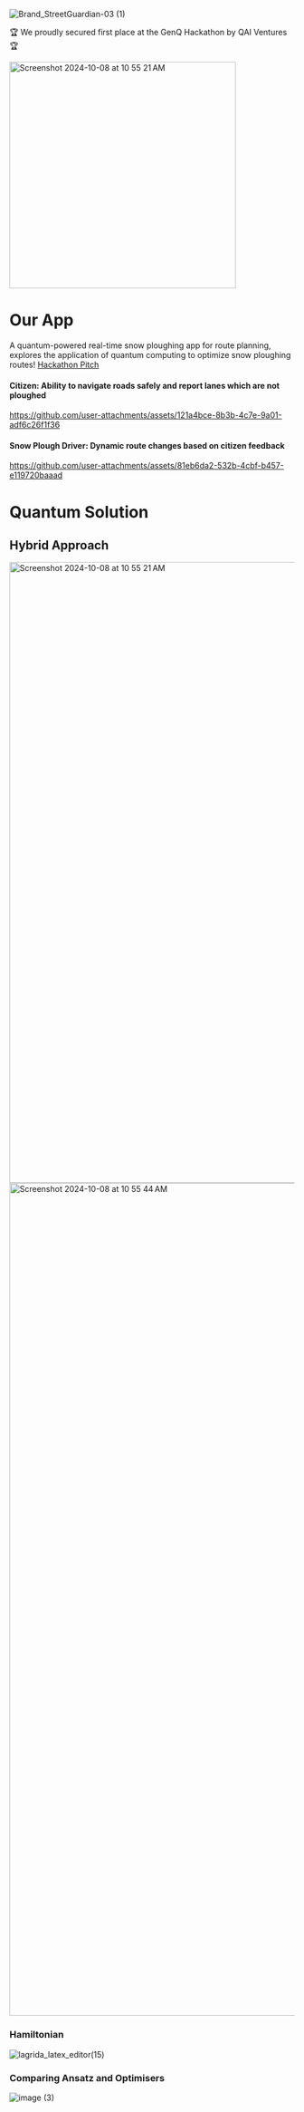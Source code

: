 ![Brand_StreetGuardian-03 (1)](https://github.com/user-attachments/assets/e4f29584-8067-4feb-89ca-22dac7c22c86)

🏆 We proudly secured first place at the GenQ Hackathon by QAI Ventures🏆

<img width="400" alt="Screenshot 2024-10-08 at 10 55 21 AM" src="https://github.com/user-attachments/assets/2e226261-85d6-45fb-889b-e3c2dae1e265">

# Our App

A quantum-powered real-time snow ploughing app for route planning, explores the application of quantum computing to optimize snow ploughing routes! [Hackathon Pitch](https://www.canva.com/design/DAGSrsZbRAQ/Aqf1Kp43jx623YvmKYiRKA/view?utm_content=DAGSrsZbRAQ&utm_campaign=designshare&utm_medium=link&utm_source=editor)

#### Citizen: Ability to navigate roads safely and report lanes which are not ploughed

https://github.com/user-attachments/assets/121a4bce-8b3b-4c7e-9a01-adf6c26f1f36


#### Snow Plough Driver: Dynamic route changes based on citizen feedback


https://github.com/user-attachments/assets/81eb6da2-532b-4cbf-b457-e119720baaad


# Quantum Solution

## Hybrid Approach

<img width="1096" alt="Screenshot 2024-10-08 at 10 55 21 AM" src="https://github.com/user-attachments/assets/aed1af2d-9694-455d-8bd3-08128b1893e8">

<img width="1470" alt="Screenshot 2024-10-08 at 10 55 44 AM" src="https://github.com/user-attachments/assets/bbf509ee-9bd8-441e-9f2e-4aeacacf4a88">

### Hamiltonian 

![lagrida_latex_editor(15)](https://github.com/user-attachments/assets/c36d959d-046e-4452-863d-c28cf84bfa25)

### Comparing Ansatz and Optimisers

![image (3)](https://github.com/user-attachments/assets/af64fa7f-81fa-49b2-ada3-dc898bacc2cd)


